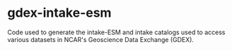 # gdex-intake-esm

Code used to generate the intake-ESM and intake catalogs used to access various datasets in NCAR's Geoscience Data Exchange (GDEX).
